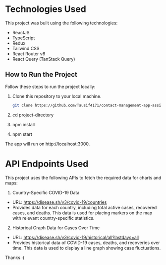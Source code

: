 <!-- # Taiyō.AI Frontend Test -->

# Technologies Used

This project was built using the following technologies:
- ReactJS
- TypeScript
- Redux
- Tailwind CSS
- React Router v6
- React Query (TanStack Query)

## How to Run the Project

Follow these steps to run the project locally:

1. Clone this repository to your local machine.
   ```bash
   git clone https://github.com/Tausif4171/contact-management-app-assignment.git
   
2. cd project-directory
  
3. npm install
  
4. npm start

The app will run on http://localhost:3000.

# API Endpoints Used
This project uses the following APIs to fetch the required data for charts and maps:

1. Country-Specific COVID-19 Data

 - URL: https://disease.sh/v3/covid-19/countries
 - Provides data for each country, including total active cases, recovered cases, and deaths. This data is used for placing markers on the map with relevant country-specific statistics.

2. Historical Graph Data for Cases Over Time

 - URL: https://disease.sh/v3/covid-19/historical/all?lastdays=all
 - Provides historical data of COVID-19 cases, deaths, and recoveries over time. This data is used to display a line graph showing case fluctuations.

Thanks :)
